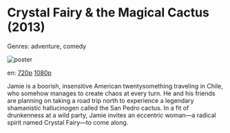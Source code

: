 # Crystal Fairy &amp; the Magical Cactus (2013)

Genres: adventure, comedy

![poster](http://image.tmdb.org/t/p/w500/eH3zbfYoAlFAON8YOzZE2HXoW53.jpg)

en:
  [720p](magnet:?xt=urn:btih:204691F4A37CFCB342D3728CE0C61A4B9F03C54E&tr=udp://glotorrents.pw:6969/announce&tr=udp://tracker.opentrackr.org:1337/announce&tr=udp://torrent.gresille.org:80/announce&tr=udp://tracker.openbittorrent.com:80&tr=udp://tracker.coppersurfer.tk:6969&tr=udp://tracker.leechers-paradise.org:6969&tr=udp://p4p.arenabg.ch:1337&tr=udp://tracker.internetwarriors.net:1337)
  [1080p](magnet:?xt=urn:btih:75E14BF10AAB55285093EB6F6ADD6C9C5FF395C6&tr=udp://glotorrents.pw:6969/announce&tr=udp://tracker.opentrackr.org:1337/announce&tr=udp://torrent.gresille.org:80/announce&tr=udp://tracker.openbittorrent.com:80&tr=udp://tracker.coppersurfer.tk:6969&tr=udp://tracker.leechers-paradise.org:6969&tr=udp://p4p.arenabg.ch:1337&tr=udp://tracker.internetwarriors.net:1337)
  


Jamie is a boorish, insensitive American twentysomething traveling in Chile, who somehow manages to create chaos at every turn. He and his friends are planning on taking a road trip north to experience a legendary shamanistic hallucinogen called the San Pedro cactus. In a fit of drunkenness at a wild party, Jamie invites an eccentric woman—a radical spirit named Crystal Fairy—to come along.